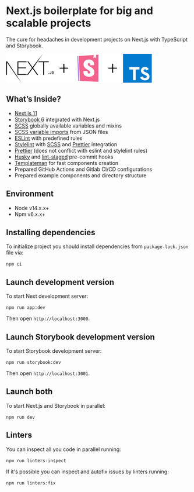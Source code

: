 # Next.js boilerplate for big and scalable projects

The cure for headaches in development projects on Next.js with TypeScript and Storybook.

![Intro image](./public/assets/images/example-intro.png)

## What’s Inside?

- [Next.js 11](https://nextjs.org/)
- [Storybook 6](https://storybook.js.org/) integrated with Next.js
- [SCSS](https://sass-lang.com/documentation) globally available variables and mixins
- [SCSS variable imports](https://github.com/pmowrer/node-sass-json-importer) from JSON files
- [ESLint](https://eslint.org/) with predefined rules
- [Stylelint](https://stylelint.io/user-guide) with [SCSS](https://www.npmjs.com/package/stylelint-scss) and [Prettier](https://www.npmjs.com/package/stylelint-prettier) integration
- [Prettier](https://prettier.io/) (does not conflict with eslint and stylelint rules)
- [Husky](https://github.com/typicode/husky) and [lint-staged](https://github.com/okonet/lint-staged) pre-commit hooks
- [Templateman](https://github.com/adlite/templateman) for fast components creation
- Prepared GitHub Actions and Gitlab CI/CD configurations
- Prepared example components and directory structure

## Environment

- Node v14.x.x+
- Npm v6.x.x+

## Installing dependencies

To initialize project you should install dependencies from `package-lock.json` file via:

```
npm ci
```

## Launch development version

To start Next development server:

```
npm run app:dev
```

Then open `http://localhost:3000`.

## Launch Storybook development version

To start Storybook development server:

```
npm run storybook:dev
```

Then open `http://localhost:3001`.

## Launch both

To start Next.js and Storybook in parallel:

```
npm run dev
```

## Linters

You can inspect all you code in parallel running:

```
npm run linters:inspect
```

If it's possible you can inspect and autofix issues by linters running:

```
npm run linters:fix
```
